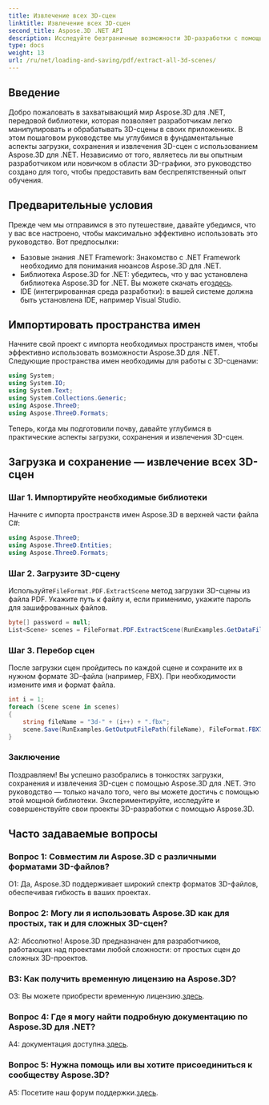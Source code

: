 ```yaml
---
title: Извлечение всех 3D-сцен
linktitle: Извлечение всех 3D-сцен
second_title: Aspose.3D .NET API
description: Исследуйте безграничные возможности 3D-разработки с помощью Aspose.3D для .NET. Загружайте, сохраняйте и извлекайте сцены без особых усилий.
type: docs
weight: 13
url: /ru/net/loading-and-saving/pdf/extract-all-3d-scenes/
---
```

## Введение

Добро пожаловать в захватывающий мир Aspose.3D для .NET, передовой библиотеки, которая позволяет разработчикам легко манипулировать и обрабатывать 3D-сцены в своих приложениях. В этом пошаговом руководстве мы углубимся в фундаментальные аспекты загрузки, сохранения и извлечения 3D-сцен с использованием Aspose.3D для .NET. Независимо от того, являетесь ли вы опытным разработчиком или новичком в области 3D-графики, это руководство создано для того, чтобы предоставить вам беспрепятственный опыт обучения.

## Предварительные условия

Прежде чем мы отправимся в это путешествие, давайте убедимся, что у вас все настроено, чтобы максимально эффективно использовать это руководство. Вот предпосылки:

- Базовые знания .NET Framework: Знакомство с .NET Framework необходимо для понимания нюансов Aspose.3D для .NET.
-  Библиотека Aspose.3D for .NET: убедитесь, что у вас установлена библиотека Aspose.3D for .NET. Вы можете скачать его[здесь](https://releases.aspose.com/3d/net/).
- IDE (интегрированная среда разработки): в вашей системе должна быть установлена IDE, например Visual Studio.

## Импортировать пространства имен

Начните свой проект с импорта необходимых пространств имен, чтобы эффективно использовать возможности Aspose.3D для .NET. Следующие пространства имен необходимы для работы с 3D-сценами:

```csharp
using System;
using System.IO;
using System.Text;
using System.Collections.Generic;
using Aspose.ThreeD;
using Aspose.ThreeD.Formats;
```

Теперь, когда мы подготовили почву, давайте углубимся в практические аспекты загрузки, сохранения и извлечения 3D-сцен.

## Загрузка и сохранение — извлечение всех 3D-сцен

### Шаг 1. Импортируйте необходимые библиотеки

Начните с импорта пространств имен Aspose.3D в верхней части файла C#:

```csharp
using Aspose.ThreeD;
using Aspose.ThreeD.Entities;
using Aspose.ThreeD.Formats;
```

### Шаг 2. Загрузите 3D-сцену

 Используйте`FileFormat.PDF.ExtractScene` метод загрузки 3D-сцены из файла PDF. Укажите путь к файлу и, если применимо, укажите пароль для зашифрованных файлов.

```csharp
byte[] password = null;
List<Scene> scenes = FileFormat.PDF.ExtractScene(RunExamples.GetDataFilePath("House_Design.pdf"), password);
```

### Шаг 3. Перебор сцен

После загрузки сцен пройдитесь по каждой сцене и сохраните их в нужном формате 3D-файла (например, FBX). При необходимости измените имя и формат файла.

```csharp
int i = 1;
foreach (Scene scene in scenes)
{
    string fileName = "3d-" + (i++) + ".fbx";
    scene.Save(RunExamples.GetOutputFilePath(fileName), FileFormat.FBX7400ASCII);
}
```

### Заключение

Поздравляем! Вы успешно разобрались в тонкостях загрузки, сохранения и извлечения 3D-сцен с помощью Aspose.3D для .NET. Это руководство — только начало того, чего вы можете достичь с помощью этой мощной библиотеки. Экспериментируйте, исследуйте и совершенствуйте свои проекты 3D-разработки с помощью Aspose.3D.

## Часто задаваемые вопросы

### Вопрос 1: Совместим ли Aspose.3D с различными форматами 3D-файлов?

О1: Да, Aspose.3D поддерживает широкий спектр форматов 3D-файлов, обеспечивая гибкость в ваших проектах.

### Вопрос 2: Могу ли я использовать Aspose.3D как для простых, так и для сложных 3D-сцен?

А2: Абсолютно! Aspose.3D предназначен для разработчиков, работающих над проектами любой сложности: от простых сцен до сложных 3D-проектов.

### В3: Как получить временную лицензию на Aspose.3D?

 О3: Вы можете приобрести временную лицензию.[здесь](https://purchase.aspose.com/temporary-license/).

### Вопрос 4: Где я могу найти подробную документацию по Aspose.3D для .NET?

 A4: документация доступна.[здесь](https://reference.aspose.com/3d/net/).

### Вопрос 5: Нужна помощь или вы хотите присоединиться к сообществу Aspose.3D?

 A5: Посетите наш форум поддержки.[здесь](https://forum.aspose.com/c/3d/18).